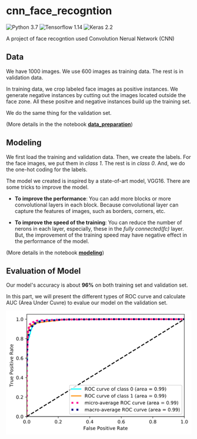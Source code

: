 # cnn_face_recogntion

![Python 3.7](https://img.shields.io/badge/python-3.7-blue.svg)
![Tensorflow 1.14](https://img.shields.io/badge/tensorflow-1.14-orange.svg)
![Keras 2.2](https://img.shields.io/badge/keras-2.2-red.svg)

A project of face recogntion used Convolution Nerual Network (CNN)

## Data

We have 1000 images. We use 600 images as training data. The rest is in validation data. 

In training data, we crop labeled face images as positive instances. We generate negative instances by cutting out the images located outside the face zone. All these positve and negative instances build up the training set.

We do the same thing for the validation set.

(More details in the the notebook **[data_preparation](./notebook/data_preparation.ipynb)**)

## Modeling

We first load the training and validation data. Then, we create the labels. For the face images, we put them in *class 1*. The rest is in *class 0*. And, we do the one-hot coding for the labels.

The model we created is inspired by a state-of-art model, VGG16. There are some tricks to improve the model.

* **To improve the performance**: You can add more blocks or more convolutional layers in each block. Because convolutional layer can capture the features of images, such as borders, corners, etc.

* **To improve the speed of the training**: You can reduce the number of nerons in each layer, especially, these in the *fully connected(fc)* layer. But, the improvement of the training speed may have negative effect in the performance of the model.

(More details in the notebook **[modeling](./notebook/modeling.ipynb)**)

## Evaluation of Model

Our model's accuracy is about **96%** on both training set and validation set. 

In this part, we will present the different types of ROC curve and calculate AUC (Area Under Cuvre) to evalue our model on the validation set.

![ROC curves](./data/output/images/roc_all.png)
